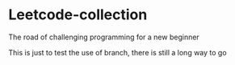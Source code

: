 # Leetcode-collection
The road of challenging programming for a new beginner

This is just to test the use of branch, there is still a long way to go
